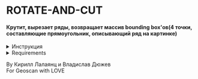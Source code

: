 # ROTATE-AND-CUT
#### Крутит, вырезает ряды, возвращает массив bounding box'ов(4 точки, составляющие прямоугольник, описывающий ряд на картинке)  

<details><summary>Инструкция</summary>
<p>

```python3

import bb_getter.bb_getter2 as bbox_getter  


NAME = "PATH_TO_IMAGE"
bboxes = bbox_getter.get_bb(NAME, save_path=save_path, verbose=0)  

```

</p>
</details>

<details><summary>Requirements</summary>
<p>

* python 3
* pip install -r requirements.txt

</p>
</details>

By Кирилл Лалаянц и Владислав Дюжев  
For Geoscan with LOVE